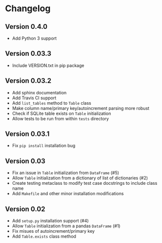 # Changelog

## Version 0.4.0

* Add Python 3 support

## Version 0.03.3

* Include VERSION.txt in pip package

## Version 0.03.2

* Add sphinx documentation
* Add Travis CI support
* Add `list_tables` method to `Table` class
* Make column name/primary key/autoincrement parsing more robust
* Check if SQLite table exists on `Table` initialization
* Allow tests to be run from within `tests` directory

## Version 0.03.1

* Fix `pip install` installation bug

## Version 0.03

* Fix an issue in `Table` initialization from `DataFrame` (#5)
* Allow `Table` initialization from a dictionary of list of
  dictionaries (#2)
* Create testing metaclass to modify test case docstrings to include
  class name
* Add `Makefile` and other minor installation modifications

## Version 0.02

* Add `setup.py` installation support (#4)
* Allow `Table` initialization from a pandas `DataFrame` (#1)
* Fix misues of autoincrement/primary key
* Add `Table.exists` class method

